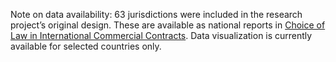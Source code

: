 Note on data availability: 63 jurisdictions were included in the research project’s original design. These are available as national reports in [Choice of Law in International Commercial Contracts](/literature/L-37). Data visualization is currently available for selected countries only.
